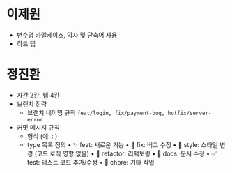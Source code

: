 # 이제원
* 변수명 카멜케이스, 약자 및 단축어 사용
* 하드 탭

# 정진환
- 자간 2칸, 탭 4칸
- 브랜치 전략
  - 브랜치 네이밍 규칙
  ```feat/login, fix/payment-bug, hotfix/server-error```
- 커밋 메시지 규칙
  - 형식 (예: <emoji> <type>: <message>)
  - type 목록 정의
  •	✨ feat: 새로운 기능
	•	🐛 fix: 버그 수정
	•	🎨 style: 스타일 변경 (코드 로직 영향 없음)
	•	🧼 refactor: 리팩토링
	•	📝 docs: 문서 수정
	•	✅ test: 테스트 코드 추가/수정
	•	🧰 chore: 기타 작업
